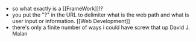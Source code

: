 - so what exactly is a [[FrameWork]]!?
- you put the "?" in the URL to delimiter what is the web path and what is user input or information. [[Web Development]]
- there's only a finite number of ways i could have screw that up David J. Malan